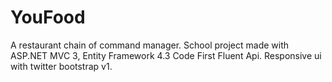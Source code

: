 YouFood
=======

A restaurant chain of command manager.
School project made with ASP.NET MVC 3, Entity Framework 4.3 Code First Fluent Api.
Responsive ui with twitter bootstrap v1.